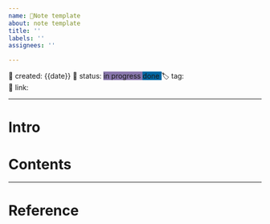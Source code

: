 ```yaml
---
name: 📝Note template
about: note template
title: ''
labels: ''
assignees: ''

---
```

📅 created: {{date}}
🚥 status: <span style='background:#8977ad'> in progress </span> <span style='background:#0067a3'> done </span>
🏷 tag:  
🔗 link:

--- 
# Intro

# Contents

--- 
# Reference


